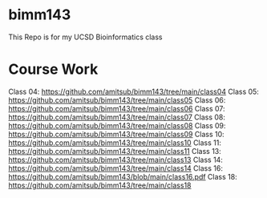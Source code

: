 # bimm143
This Repo is for my UCSD Bioinformatics class 

# Course Work

Class 04: https://github.com/amitsub/bimm143/tree/main/class04
Class 05: https://github.com/amitsub/bimm143/tree/main/class05
Class 06: https://github.com/amitsub/bimm143/tree/main/class06
Class 07: https://github.com/amitsub/bimm143/tree/main/class07
Class 08: https://github.com/amitsub/bimm143/tree/main/class08
Class 09: https://github.com/amitsub/bimm143/tree/main/class09
Class 10: https://github.com/amitsub/bimm143/tree/main/class10
Class 11: https://github.com/amitsub/bimm143/tree/main/class11
Class 13: https://github.com/amitsub/bimm143/tree/main/class13
Class 14: https://github.com/amitsub/bimm143/tree/main/class14
Class 16: https://github.com/amitsub/bimm143/blob/main/class16.pdf
Class 18: https://github.com/amitsub/bimm143/tree/main/class18
